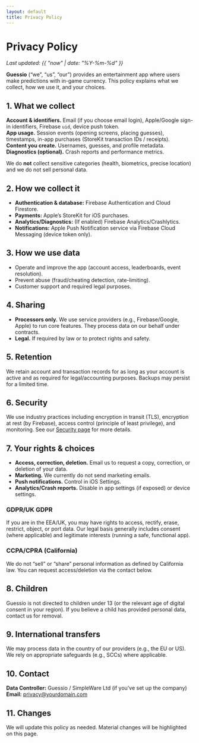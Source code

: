 ```yaml
---
layout: default
title: Privacy Policy
---
```


# Privacy Policy

_Last updated: {{ "now" | date: "%Y-%m-%d" }}_

**Guessio** (“we”, “us”, “our”) provides an entertainment app where users make predictions with in-game currency. This policy explains what we collect, how we use it, and your choices.

## 1. What we collect
**Account & identifiers.** Email (if you choose email login), Apple/Google sign-in identifiers, Firebase `uid`, device push token.  
**App usage.** Session events (opening screens, placing guesses), timestamps, in-app purchases (StoreKit transaction IDs / receipts).  
**Content you create.** Usernames, guesses, and profile metadata.  
**Diagnostics (optional).** Crash reports and performance metrics.

We do **not** collect sensitive categories (health, biometrics, precise location) and we do not sell personal data.

## 2. How we collect it
- **Authentication & database:** Firebase Authentication and Cloud Firestore.
- **Payments:** Apple’s StoreKit for iOS purchases.
- **Analytics/Diagnostics:** (If enabled) Firebase Analytics/Crashlytics.
- **Notifications:** Apple Push Notification service via Firebase Cloud Messaging (device token only).

## 3. How we use data
- Operate and improve the app (account access, leaderboards, event resolution).
- Prevent abuse (fraud/cheating detection, rate-limiting).
- Customer support and required legal purposes.

## 4. Sharing
- **Processors only.** We use service providers (e.g., Firebase/Google, Apple) to run core features. They process data on our behalf under contracts.  
- **Legal.** If required by law or to protect rights and safety.

## 5. Retention
We retain account and transaction records for as long as your account is active and as required for legal/accounting purposes. Backups may persist for a limited time.

## 6. Security
We use industry practices including encryption in transit (TLS), encryption at rest (by Firebase), access control (principle of least privilege), and monitoring. See our [Security page](/security) for more details.

## 7. Your rights & choices
- **Access, correction, deletion.** Email us to request a copy, correction, or deletion of your data.  
- **Marketing.** We currently do not send marketing emails.  
- **Push notifications.** Control in iOS Settings.  
- **Analytics/Crash reports.** Disable in app settings (if exposed) or device settings.

### GDPR/UK GDPR
If you are in the EEA/UK, you may have rights to access, rectify, erase, restrict, object, or port data. Our legal basis generally includes consent (where applicable) and legitimate interests (running a safe, functional app).

### CCPA/CPRA (California)
We do not “sell” or “share” personal information as defined by California law. You can request access/deletion via the contact below.

## 8. Children
Guessio is not directed to children under 13 (or the relevant age of digital consent in your region). If you believe a child has provided personal data, contact us for removal.

## 9. International transfers
We may process data in the country of our providers (e.g., the EU or US). We rely on appropriate safeguards (e.g., SCCs) where applicable.

## 10. Contact
**Data Controller:** Guessio / SimpleWare Ltd (if you’ve set up the company)  
**Email:** privacy@yourdomain.com

## 11. Changes
We will update this policy as needed. Material changes will be highlighted on this page.

